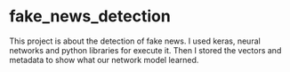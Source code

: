 # fake_news_detection

This project is about the detection of fake news. I used keras, neural networks and python libraries for execute it. Then I stored the vectors and metadata to show what our network model learned.

